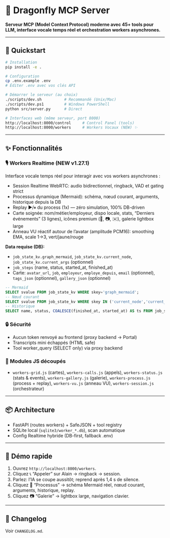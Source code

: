 # 🐉 Dragonfly MCP Server

**Serveur MCP (Model Context Protocol) moderne avec 45+ tools pour LLM, interface vocale temps réel et orchestration workers asynchrones.**

---

## 🚀 Quickstart

```bash
# Installation
pip install -e .

# Configuration
cp .env.example .env
# Éditer .env avec vos clés API

# Démarrer le serveur (au choix)
./scripts/dev.sh          # Recommandé (Unix/Mac)
./scripts/dev.ps1         # Windows PowerShell
python src/server.py      # Direct

# Interfaces web (même serveur, port 8000)
http://localhost:8000/control     # Control Panel (tools)
http://localhost:8000/workers     # Workers Vocaux (NEW) ✨
```

---

## ✨ Fonctionnalités

### 🎙️ Workers Realtime (NEW v1.27.1)
Interface vocale temps réel pour interagir avec vos workers asynchrones :
- Session Realtime WebRTC: audio bidirectionnel, ringback, VAD et gating strict
- Processus dynamique (Mermaid): schéma, nœud courant, arguments, historique depuis la DB
- Replay ▶︎/⏸ du process (1x) — zéro simulation, 100% DB-driven
- Carte soignée: nom/métier/employeur, dispo locale, stats, “Derniers événements” (3 lignes), icônes premium (🧭, 📷, ✉️), galerie lightbox large
- Anneau VU réactif autour de l’avatar (amplitude PCM16): smoothing EMA, scale 1→3, vert/jaune/rouge

**Data requise (DB):**
- `job_state_kv.graph_mermaid`, `job_state_kv.current_node`, `job_state_kv.current_args` (optionnel)
- `job_steps` (name, status, started_at, finished_at)
- Carte: `avatar_url`, `job`, `employeur`, `employe_depuis`, `email` (optionnel), `tags_json` (optionnel), `gallery_json` (optionnel)

```sql
-- Mermaid
SELECT svalue FROM job_state_kv WHERE skey='graph_mermaid';
-- Nœud courant
SELECT svalue FROM job_state_kv WHERE skey IN ('current_node','current_step','current_stage');
-- Historique
SELECT name, status, COALESCE(finished_at, started_at) AS ts FROM job_steps ORDER BY id DESC LIMIT 3;
```

### 🔒 Sécurité
- Aucun token renvoyé au frontend (proxy backend → Portal)
- Transcripts mini échappés (HTML safe)
- Tool worker_query (SELECT only) via proxy backend

### 🧩 Modules JS découpés
- `workers-grid.js` (cartes), `workers-calls.js` (appels), `workers-status.js` (stats & events), `workers-gallery.js` (galerie), `workers-process.js` (process + replay), `workers-vu.js` (anneau VU), `workers-session.js` (orchestrateur)

---

## 📦 Architecture
- FastAPI (routes workers) + SafeJSON + tool registry
- SQLite local (`sqlite3/worker_*.db`), scan automatique
- Config Realtime hybride (DB-first, fallback .env)

---

## 🧪 Démo rapide
1. Ouvrez `http://localhost:8000/workers`.
2. Cliquez 📞 “Appeler” sur Alain → ringback → session.
3. Parlez: l’IA se coupe aussitôt; reprend après 1,4 s de silence.
4. Cliquez 🧭 “Processus” → schéma Mermaid réel, nœud courant, arguments, historique, replay.
5. Cliquez 📷 “Galerie” → lightbox large, navigation clavier.

---

## 📝 Changelog
Voir `CHANGELOG.md`.
